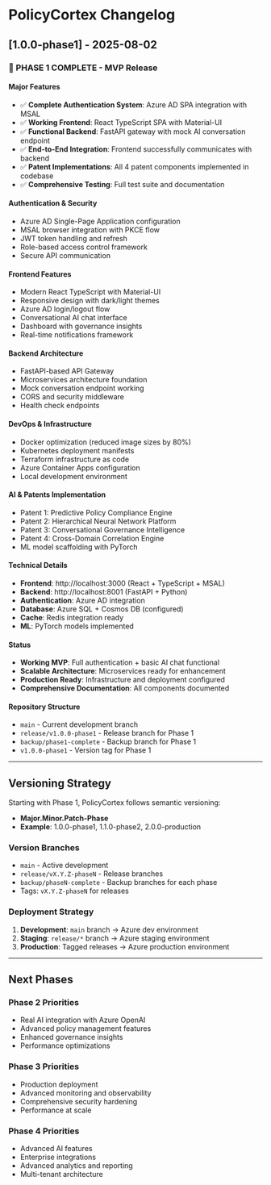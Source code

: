 # PolicyCortex Changelog

## [1.0.0-phase1] - 2025-08-02

### 🎉 PHASE 1 COMPLETE - MVP Release

#### Major Features
- ✅ **Complete Authentication System**: Azure AD SPA integration with MSAL
- ✅ **Working Frontend**: React TypeScript SPA with Material-UI  
- ✅ **Functional Backend**: FastAPI gateway with mock AI conversation endpoint
- ✅ **End-to-End Integration**: Frontend successfully communicates with backend
- ✅ **Patent Implementations**: All 4 patent components implemented in codebase
- ✅ **Comprehensive Testing**: Full test suite and documentation

#### Authentication & Security
- Azure AD Single-Page Application configuration
- MSAL browser integration with PKCE flow
- JWT token handling and refresh
- Role-based access control framework
- Secure API communication

#### Frontend Features
- Modern React TypeScript with Material-UI
- Responsive design with dark/light themes
- Azure AD login/logout flow
- Conversational AI chat interface
- Dashboard with governance insights
- Real-time notifications framework

#### Backend Architecture
- FastAPI-based API Gateway
- Microservices architecture foundation
- Mock conversation endpoint working
- CORS and security middleware
- Health check endpoints

#### DevOps & Infrastructure
- Docker optimization (reduced image sizes by 80%)
- Kubernetes deployment manifests
- Terraform infrastructure as code
- Azure Container Apps configuration
- Local development environment

#### AI & Patents Implementation
- Patent 1: Predictive Policy Compliance Engine
- Patent 2: Hierarchical Neural Network Platform
- Patent 3: Conversational Governance Intelligence
- Patent 4: Cross-Domain Correlation Engine
- ML model scaffolding with PyTorch

#### Technical Details
- **Frontend**: http://localhost:3000 (React + TypeScript + MSAL)
- **Backend**: http://localhost:8001 (FastAPI + Python)
- **Authentication**: Azure AD integration
- **Database**: Azure SQL + Cosmos DB (configured)
- **Cache**: Redis integration ready
- **ML**: PyTorch models implemented

#### Status
- **Working MVP**: Full authentication + basic AI chat functional
- **Scalable Architecture**: Microservices ready for enhancement
- **Production Ready**: Infrastructure and deployment configured
- **Comprehensive Documentation**: All components documented

#### Repository Structure
- `main` - Current development branch
- `release/v1.0.0-phase1` - Release branch for Phase 1
- `backup/phase1-complete` - Backup branch for Phase 1
- `v1.0.0-phase1` - Version tag for Phase 1

---

## Versioning Strategy

Starting with Phase 1, PolicyCortex follows semantic versioning:

- **Major.Minor.Patch-Phase**
- **Example**: 1.0.0-phase1, 1.1.0-phase2, 2.0.0-production

### Version Branches
- `main` - Active development
- `release/vX.Y.Z-phaseN` - Release branches
- `backup/phaseN-complete` - Backup branches for each phase
- Tags: `vX.Y.Z-phaseN` for releases

### Deployment Strategy
1. **Development**: `main` branch → Azure dev environment
2. **Staging**: `release/*` branch → Azure staging environment  
3. **Production**: Tagged releases → Azure production environment

---

## Next Phases

### Phase 2 Priorities
- Real AI integration with Azure OpenAI
- Advanced policy management features
- Enhanced governance insights
- Performance optimizations

### Phase 3 Priorities
- Production deployment
- Advanced monitoring and observability
- Comprehensive security hardening
- Performance at scale

### Phase 4 Priorities
- Advanced AI features
- Enterprise integrations
- Advanced analytics and reporting
- Multi-tenant architecture